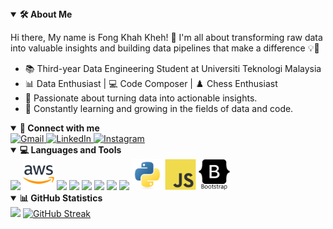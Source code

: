 <details open>
<summary><b>🛠️ About Me</b></summary>

Hi there, My name is Fong Khah Kheh! 👋 I'm all about transforming raw data into valuable insights and building data pipelines that make a difference 💡🔌

- 📚 Third-year Data Engineering Student at Universiti Teknologi Malaysia  
- 📊 Data Enthusiast | 💻 Code Composer | ♟️ Chess Enthusiast
- 🚀 Passionate about turning data into actionable insights.
- 🌱 Constantly learning and growing in the fields of data and code.

</details>

<details open>
<summary><b>📧 Connect with me</b></summary>

<a href="mailto:fongkheh@graduate.utm.my">
  <img src="https://static.vecteezy.com/system/resources/thumbnails/020/964/377/small_2x/gmail-mail-icon-for-web-design-free-png.png" alt="Gmail" width="50" height="50">
</a>
  
<a href="https://www.linkedin.com/in/fong-khah-kheh-0a539625a/" target="_blank">
  <img src="https://raw.githubusercontent.com/rahuldkjain/github-profile-readme-generator/master/src/images/icons/Social/linked-in-alt.svg" alt="LinkedIn" height="50" width="50" />
</a>
  
<a href="https://instagram.com/khahkhehhh__" target="_blank">
  <img src="https://raw.githubusercontent.com/rahuldkjain/github-profile-readme-generator/master/src/images/icons/Social/instagram.svg" alt="Instagram" height="50" width="50" />
</a>

</details>

<details open>
<summary><b>💻 Languages and Tools</b></summary>

<img src="https://upload.wikimedia.org/wikipedia/commons/thumb/1/18/ISO_C%2B%2B_Logo.svg/1200px-ISO_C%2B%2B_Logo.svg.png" height="50">
<img src="https://raw.githubusercontent.com/devicons/devicon/master/icons/amazonwebservices/amazonwebservices-original-wordmark.svg" height="50"> 
<img src="https://upload.wikimedia.org/wikipedia/en/thumb/3/30/Java_programming_language_logo.svg/182px-Java_programming_language_logo.svg.png" height="70">
<img src="https://upload.wikimedia.org/wikipedia/commons/thumb/2/27/PHP-logo.svg/182px-PHP-logo.svg.png" height="40">
<img src="https://upload.wikimedia.org/wikipedia/commons/thumb/6/61/HTML5_logo_and_wordmark.svg/180px-HTML5_logo_and_wordmark.svg.png" height="60">
<img src="https://upload.wikimedia.org/wikipedia/commons/thumb/1/1b/R_logo.svg/182px-R_logo.svg.png" height="50">
<img src="https://upload.wikimedia.org/wikipedia/id/thumb/a/a9/MySQL.png/300px-MySQL.png" height="50">
<img src="https://upload.wikimedia.org/wikipedia/commons/thumb/3/33/Figma-logo.svg/600px-Figma-logo.svg.png" height="50">
<img src="https://raw.githubusercontent.com/devicons/devicon/master/icons/python/python-original.svg" alt="python" height="50"/>
<img src="https://raw.githubusercontent.com/devicons/devicon/master/icons/javascript/javascript-original.svg" alt="javascript" height="50"/> </a>
<img src="https://raw.githubusercontent.com/devicons/devicon/master/icons/bootstrap/bootstrap-plain-wordmark.svg" alt="bootstrap" height="50"/> </a>


</details>

<details open>
<summary><b>📊 GitHub Statistics</b></summary>

<img src="https://github-readme-stats.vercel.app/api?username=khahkhehhh&show_icons=true&theme=white">
<a href="https://git.io/streak-stats">
  <img src="https://streak-stats.demolab.com?user=khahkhehhh&theme=transparent&mode=weekly" alt="GitHub Streak" />
</a>

</details>
